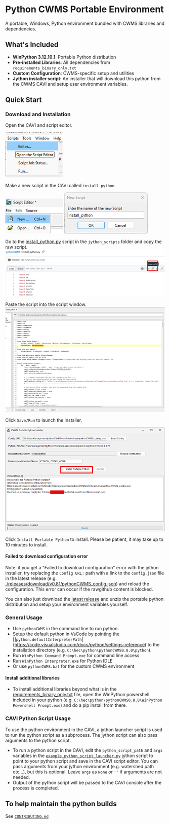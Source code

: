 # Python CWMS Portable Environment

A portable, Windows, Python environment bundled with CWMS libraries and dependencies.

## What's Included

- **WinPython 3.12.10.1**: Portable Python distribution
- **Pre-installed Libraries**: All dependencies from `requirements_binary_only.txt`
- **Custom Configuration**: CWMS-specific setup and utilities
- **Jython installer script**: An installer that will download this python from the CWMS CAVI and setup user environment variables.

## Quick Start

### Download and Installation
Open the CAVI and script editor.

![alt text](./screenshots/image.png)

Make a new script in the CAVI called `install_python`.

![alt text](./screenshots/image-2.png)
![alt text](./screenshots/image-3.png)

Go to the [install_python.py](./jython_scripts/install_python.py) script in the `jython_scripts` folder and copy the raw script.
![alt text](./screenshots/image-1.png)

Paste the script into the script window.
![alt text](./screenshots/image-4.png)

Click `Save/Run` to launch the installer.

![alt text](./screenshots/image-5.png)

Click `Install Portable Python` to install. Please be patient, it may take up to 10 minutes to install.

#### Failed to download configuration error

Note: if you get a "Failed to download configuration" error with the jython installer, try replacing the `Config URL:` path with a link to the `config.json` file in the latest release (e.g. [./releases/download/v0.81/pythonCWMS_config.json](./releases/download/v0.81/pythonCWMS_config.json)) and reload the configuration. This error can occur if the rawgithub content is blocked.

You can also just download the [latest release](./releases/download/) and unzip the portable python distribution and setup your environment variables yourself.

### General Usage
- Use `pythonCWMS` in the command line to run python.
- Setup the default python in VsCode by pointing the []`python.defaultInterpreterPath`] (https://code.visualstudio.com/docs/python/settings-reference) to the installation directory (e.g. `C:\hec\python\pythonCWMS0.8.0\python`). 
- Run `WinPython Command Prompt.exe` for command line access
- Run `WinPython Interpreter.exe` for Python IDLE
- Or use `pythonCWMS.bat` for the custom CWMS environment
  
#### Install additional libraries
- To install additional libraries beyond what is in the [requirements_binary_only.txt](./requirements_binary_only.txt) file, open the WinPython powershell included in your python (e.g. `C:\hec\python\pythonCWMS0.8.0\WinPython Powershell Prompt.exe`) and do a pip install from there.

### CAVI Python Script Usage
 To use the python environment in the CAVI, a jython launcher script is used to run the python script as a subprocess. The jython script can also pass arguments to the python script.

- To run a python script in the CAVI, edit the `python_script_path` and `args` variables in the [`example_python_script_launcher.py`](./jython_scripts/example_python_script_launcher.py) jython script to point to your python script and save in the CAVI script editor. You can pass arguments from your jython environment (e.g. watershed path etc...), but this is optional. Leave `args` as `None` or `''` if arguments are not needed.
- Output of the python script will be passed to the CAVI console after the process is completed. 

## To help maintain the python builds

See [`CONTRIBUTING.md`](CONTRIBUTING.md)
